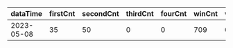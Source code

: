 |dataTime|firstCnt|secondCnt|thirdCnt|fourCnt|winCnt|vrate|wrate|
|-|-|-|-|-|-|-|-|
|2023-05-08|35|50|0|0|709|0%|0%|